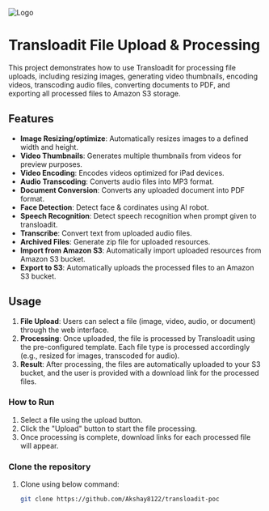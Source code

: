 ![Logo](https://www.simform.com/wp-content/uploads/2022/12/logo.svg)

# Transloadit File Upload & Processing

This project demonstrates how to use Transloadit for processing file uploads, including resizing images, generating video thumbnails, encoding videos, transcoding audio files, converting documents to PDF, and exporting all processed files to Amazon S3 storage.

## Features

- **Image Resizing/optimize**: Automatically resizes images to a defined width and height.
- **Video Thumbnails**: Generates multiple thumbnails from videos for preview purposes.
- **Video Encoding**: Encodes videos optimized for iPad devices.
- **Audio Transcoding**: Converts audio files into MP3 format.
- **Document Conversion**: Converts any uploaded document into PDF format.
- **Face Detection**: Detect face & cordinates using AI robot.
- **Speech Recognition**: Detect speech recognition when prompt given to transloadit.
- **Transcribe**: Convert text from uploaded audio files.
- **Archived Files**: Generate zip file for uploaded resources.
- **Import from Amazon S3**: Automatically import uploaded resources from Amazon S3 bucket.
- **Export to S3**: Automatically uploads the processed files to an Amazon S3 bucket.

## Usage

1. **File Upload**: Users can select a file (image, video, audio, or document) through the web interface.
2. **Processing**: Once uploaded, the file is processed by Transloadit using the pre-configured template. Each file type is processed accordingly (e.g., resized for images, transcoded for audio).
3. **Result**: After processing, the files are automatically uploaded to your S3 bucket, and the user is provided with a download link for the processed files.

### How to Run

1. Select a file using the upload button.
2. Click the "Upload" button to start the file processing.
3. Once processing is complete, download links for each processed file will appear.

### Clone the repository

1. Clone using below command:
   ```bash
   git clone https://github.com/Akshay8122/transloadit-poc
   ```
